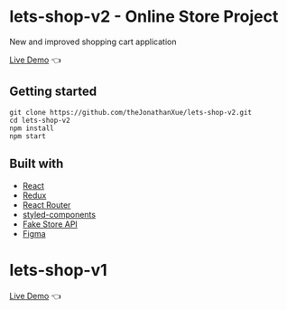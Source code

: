 # lets-shop-v2 - Online Store Project

New and improved shopping cart application

[Live Demo](https://thejonathanxue.github.io/lets-shop-v2/) :point_left:

## Getting started

```
git clone https://github.com/theJonathanXue/lets-shop-v2.git
cd lets-shop-v2
npm install
npm start
```

## Built with

- [React](https://reactjs.org/)
- [Redux](https://redux.js.org/)
- [React Router](https://reactrouter.com/)
- [styled-components](https://styled-components.com/)
- [Fake Store API](https://fakestoreapi.com/)
- [Figma](https://figma.com/)

# lets-shop-v1

[Live Demo](https://thejonathanxue.github.io/lets-shop/) 👈
